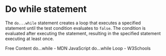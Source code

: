# Do while statement

The `do...while` statement creates a loop that executes a specified statement until the test condition evaluates to `false`. The condition is evaluated after executing the statement, resulting in the specified statement executing at least once. 

<ResourceGroupTitle>Free Content</ResourceGroupTitle>
<BadgeLink colorScheme='yellow' badgeText='Read' href='https://developer.mozilla.org/en-US/docs/Web/JavaScript/Reference/Statements/do...while'>do...while - MDN</BadgeLink>
<BadgeLink colorScheme='yellow' badgeText='Read' href='https://developer.mozilla.org/en-US/docs/Web/JavaScript/Reference/Statements/do...while'>JavaScript do...while Loop - W3Schools</BadgeLink>
